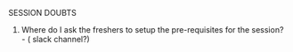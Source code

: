 SESSION DOUBTS

1. Where do I ask the freshers to setup the pre-requisites for the session? - ( slack channel?)
